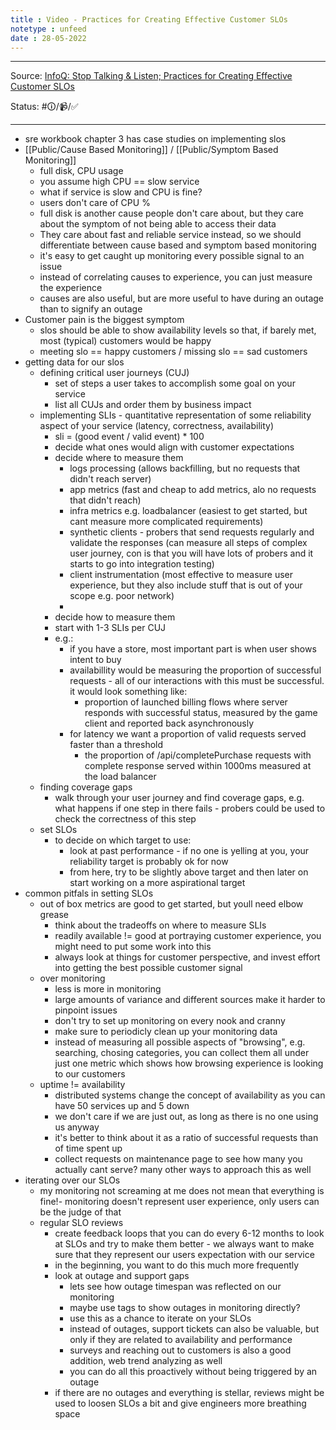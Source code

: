 ```yaml
---
title : Video - Practices for Creating Effective Customer SLOs
notetype : unfeed
date : 28-05-2022
---
```

---

Source: [InfoQ: Stop Talking & Listen; Practices for Creating Effective Customer SLOs](https://www.infoq.com/presentations/slo-pitfalls-2019/)

Status: #🛈/📹/✅ 

---


- sre workbook chapter 3 has case studies on implementing slos
- [[Public/Cause Based Monitoring]]  / [[Public/Symptom Based Monitoring]]
	- full disk, CPU usage  
	- you assume high CPU == slow service  
	- what if service is slow and CPU is fine?  
	- users don't care of CPU %  
	- full disk is another cause people don't care about, but they care about the symptom of not being able to access their data
	- They care about fast and reliable service instead, so we should differentiate between cause based and symptom based monitoring
	- it's easy to get caught up monitoring every possible signal to an issue
	- instead of correlating causes to experience, you can just measure the experience
	- causes are also useful, but are more useful to have during an outage than to signify an outage
- Customer pain is the biggest symptom
	- slos should be able to show availability levels so that, if barely met, most (typical) customers would be happy
	- meeting slo == happy customers / missing slo == sad customers
- getting data for our slos
	- defining critical user journeys (CUJ)
		- set of steps a user takes to accomplish some goal on your service
		- list all CUJs and order them by business impact
	- implementing SLIs - quantitative representation of some reliability aspect of your service (latency, correctness, availability)
		- sli = (good event / valid event) * 100
		- decide what ones would align with customer expectations
		- decide where to measure them
			- logs processing (allows backfilling, but no requests that didn't reach server)
			- app metrics (fast and cheap to add metrics, alo no requests that didn't reach)
			- infra metrics e.g. loadbalancer (easiest to get started, but cant measure more complicated requirements)
			- synthetic clients - probers that send requests regularly and validate the responses (can measure all steps of complex user journey, con is that you will have lots of probers and it starts to go into integration testing)
			- client instrumentation (most effective to measure user experience, but they also include stuff that is out of your scope e.g. poor network)
			- 
		- decide how to measure them
		- start with 1-3 SLIs per CUJ
		- e.g.:
			- if you have a store, most important part is when user shows intent to buy
			- availabillity would be measuring the proportion of successful requests - all of our interactions with this must be successful. it would look something like:
				- proportion of launched billing flows where server responds with successful status, measured by the game client and reported back asynchronously
			- for latency we want a proportion of valid requests served faster than a threshold
				- the proportion of /api/completePurchase requests with complete response served within 1000ms measured at the load balancer
	- finding coverage gaps
		- walk through your user journey and find coverage gaps, e.g. what happens if one step in there fails - probers could be used to check the correctness of this step
	- set SLOs
		- to decide on which target to use: 
			- look at past performance - if no one is yelling at you, your reliability target is probably ok for now
			- from here, try to be slightly above target and then later on start working on a more aspirational target
- common pitfals in setting SLOs
	- out of box metrics are good to get started, but youll need elbow grease
		- think about the tradeoffs on where to measure SLIs
		- readily available != good at portraying customer experience, you might need to put some work into this
		- always look at things for customer perspective, and invest effort into getting the best possible customer signal
	- over monitoring
		- less is more in monitoring
		- large amounts of variance and different sources make it harder to pinpoint issues
		- don't try to set up monitoring on every nook and cranny
		- make sure to periodicly clean up your monitoring data
		- instead of measuring all possible aspects of "browsing", e.g. searching, chosing categories, you can collect them all under just one metric which shows how browsing experience is looking to our customers
	- uptime != availability
		- distributed systems change the concept of availability as you can have 50 services up and 5 down
		- we don't care if we are just out, as long as there is no one using us anyway
		- it's better to think about it as a ratio of successful requests than of time spent up
		- collect requests on maintenance page to see how many you actually cant serve? many other ways to approach this as well
- iterating over our SLOs
	- my monitoring not screaming at me does not mean that everything is fine!- monitoring doesn't represent user experience, only users can be the judge of that
	- regular SLO reviews 
		- create feedback loops that you can do every 6-12 months to look at SLOs and try to make them better - we always want to make sure that they represent our users expectation with our service
		- in the beginning, you want to do this much more frequently
		- look at outage and support gaps
			- lets see how outage timespan was reflected on our monitoring
			- maybe use tags to show outages in monitoring directly?
			- use this as a chance to iterate on your SLOs
			- instead of outages, support tickets can also be valuable, but only if they are related to availability and performance
			- surveys and reaching out to customers is also a good addition, web trend analyzing as well
			- you can do all this proactively without being triggered by an outage
		- if there are no outages and everything is stellar, reviews might be used to loosen SLOs a bit and give engineers more breathing space
		